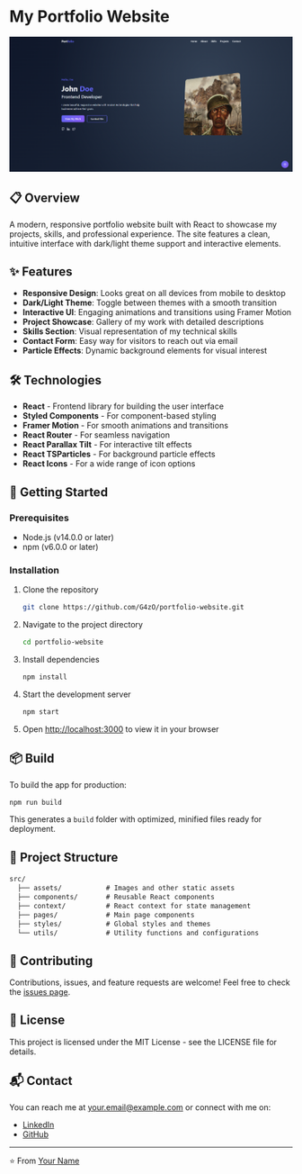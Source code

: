 # My Portfolio Website

![Portfolio Preview](src/assets/images/projects/preview.png)

## 📋 Overview

A modern, responsive portfolio website built with React to showcase my projects, skills, and professional experience. The site features a clean, intuitive interface with dark/light theme support and interactive elements.

## ✨ Features

- **Responsive Design**: Looks great on all devices from mobile to desktop
- **Dark/Light Theme**: Toggle between themes with a smooth transition
- **Interactive UI**: Engaging animations and transitions using Framer Motion
- **Project Showcase**: Gallery of my work with detailed descriptions
- **Skills Section**: Visual representation of my technical skills
- **Contact Form**: Easy way for visitors to reach out via email
- **Particle Effects**: Dynamic background elements for visual interest

## 🛠️ Technologies

- **React** - Frontend library for building the user interface
- **Styled Components** - For component-based styling
- **Framer Motion** - For smooth animations and transitions
- **React Router** - For seamless navigation
- **React Parallax Tilt** - For interactive tilt effects
- **React TSParticles** - For background particle effects
- **React Icons** - For a wide range of icon options

## 🚀 Getting Started

### Prerequisites

- Node.js (v14.0.0 or later)
- npm (v6.0.0 or later)

### Installation

1. Clone the repository
   ```bash
   git clone https://github.com/G4zO/portfolio-website.git
   ```

2. Navigate to the project directory
   ```bash
   cd portfolio-website
   ```

3. Install dependencies
   ```bash
   npm install
   ```

4. Start the development server
   ```bash
   npm start
   ```

5. Open [http://localhost:3000](http://localhost:3000) to view it in your browser

## 📦 Build

To build the app for production:

```bash
npm run build
```

This generates a `build` folder with optimized, minified files ready for deployment.

## 📝 Project Structure

```
src/
  ├── assets/           # Images and other static assets
  ├── components/       # Reusable React components
  ├── context/          # React context for state management
  ├── pages/            # Main page components
  ├── styles/           # Global styles and themes
  └── utils/            # Utility functions and configurations
```

## 🤝 Contributing

Contributions, issues, and feature requests are welcome! Feel free to check the [issues page](https://github.com/G4z0/portfolio-website/issues).

## 📄 License

This project is licensed under the MIT License - see the LICENSE file for details.

## 📬 Contact

You can reach me at your.email@example.com or connect with me on:

- [LinkedIn](https://linkedin.com/in/grzelinski)
- [GitHub](https://github.com/G4z0)

---

⭐️ From [Your Name](https://github.com/G4z0)
